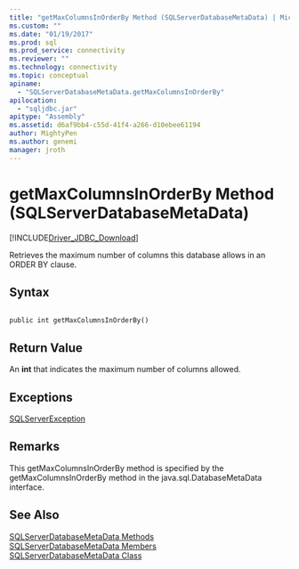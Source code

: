 ```yaml
---
title: "getMaxColumnsInOrderBy Method (SQLServerDatabaseMetaData) | Microsoft Docs"
ms.custom: ""
ms.date: "01/19/2017"
ms.prod: sql
ms.prod_service: connectivity
ms.reviewer: ""
ms.technology: connectivity
ms.topic: conceptual
apiname: 
  - "SQLServerDatabaseMetaData.getMaxColumnsInOrderBy"
apilocation: 
  - "sqljdbc.jar"
apitype: "Assembly"
ms.assetid: d6af9bb4-c55d-41f4-a266-d10ebee61194
author: MightyPen
ms.author: genemi
manager: jroth
---
```

# getMaxColumnsInOrderBy Method (SQLServerDatabaseMetaData)
[!INCLUDE[Driver_JDBC_Download](../../../includes/driver_jdbc_download.md)]

  Retrieves the maximum number of columns this database allows in an ORDER BY clause.  
  
## Syntax  
  
```  
  
public int getMaxColumnsInOrderBy()  
```  
  
## Return Value  
 An **int** that indicates the maximum number of columns allowed.  
  
## Exceptions  
 [SQLServerException](../../../connect/jdbc/reference/sqlserverexception-class.md)  
  
## Remarks  
 This getMaxColumnsInOrderBy method is specified by the getMaxColumnsInOrderBy method in the java.sql.DatabaseMetaData interface.  
  
## See Also  
 [SQLServerDatabaseMetaData Methods](../../../connect/jdbc/reference/sqlserverdatabasemetadata-methods.md)   
 [SQLServerDatabaseMetaData Members](../../../connect/jdbc/reference/sqlserverdatabasemetadata-members.md)   
 [SQLServerDatabaseMetaData Class](../../../connect/jdbc/reference/sqlserverdatabasemetadata-class.md)  
  
  
